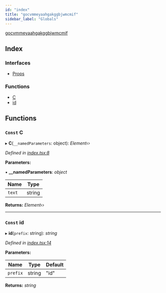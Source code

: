 ```yaml
---
id: "index"
title: "gocvmmeyaahgakggbjwmcmif"
sidebar_label: "Globals"
---
```


[gocvmmeyaahgakggbjwmcmif](index.md)

## Index

### Interfaces

* [Props](interfaces/props.md)

### Functions

* [C](index.md#const-c)
* [id](index.md#const-id)

## Functions

### `Const` C

▸ **C**(`__namedParameters`: object): *Element‹›*

*Defined in [index.tsx:8](https://github.com/tbjgolden/typescript-library-starter/blob/6e6130c/src/index.tsx#L8)*

**Parameters:**

▪ **__namedParameters**: *object*

Name | Type |
------ | ------ |
`text` | string |

**Returns:** *Element‹›*

___

### `Const` id

▸ **id**(`prefix`: string): *string*

*Defined in [index.tsx:14](https://github.com/tbjgolden/typescript-library-starter/blob/6e6130c/src/index.tsx#L14)*

**Parameters:**

Name | Type | Default |
------ | ------ | ------ |
`prefix` | string | "id" |

**Returns:** *string*
